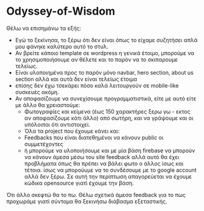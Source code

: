 # Odyssey-of-Wisdom


Θέλω να επισημάνω τα εξής:

- Εγώ το ξεκίνησα, το ξέρω ότι δεν είναι όπως το είχαμε συζητήσει απλά μου φάνηκε καλύτερο αυτό το στυλ.
- Αν βρείτε κάποιο template σε wordpress η γενικά έτοιμο, μπορούμε να το χρησιμοποιήσουμε αν θέλετε και το παρόν να το σκιπαρουμε τελείως.
- Είναι υλοποιημένα προς το παρόν μόνο navbar, hero section, about us section αλλά και αυτά δεν είναι τελείως έτοιμα
- επίσης δεν έχω τσεκάρει πόσο καλά λειτουργούν σε mobile-like συσκευές ακόμη.
- Αν αποφασίζουμε να συνεχίσουμε προγραμματιστικά, είτε με αυτό είτε με άλλο θα χρειαστούμε:
	- Φωτογραφίες και κείμενα (έως 150 χαρακτήρες ξερω γω - εκτος αν αποφασίζουμε κάτι άλλο) από σωτήρη, και να γράψουμε και οι υπόλοιποι ότι αντιστοιχεί.
	- Όλα τα project που έχουμε κάνει και:
	- Feedbacks που είναι διατεθημένοι να κάνουν public οι συμμετέχοντες
	- ή μπορούμε να υλοποιήσουμε και με μία βάση firebase να μπορούν να κάνουν άμεσα μέσω του site feedback αλλά αυτό θα έχει προβλήματα όπως θα πρέπει να βάλει φωτο ο άλλος ίσως και τέτοια. ίσως να μπορούυμε να το συνδέσουμε με το google account αλλά δεν ξέρω. Σε αυτή την περίπτωση απαγορεύεται να έχουμε κώδικα opensource γιατί έχουμε την βάση.

Ότι άλλο σκεφτώ θα το πω.
Θέλω σχετικά άμεσα feedback για το πως προχωράμε γιατί σύντομα θα ξεκινήσω διάβασμα εξεταστικής.